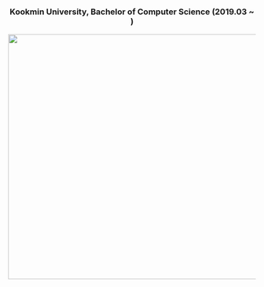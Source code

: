 <div align="center">   
  <h3>Kookmin University, Bachelor of Computer Science (2019.03 ~ )</h3>   
</div>

</div>
<p align="center">
<img src="https://user-images.githubusercontent.com/84502236/221876932-eac8f0c0-06ba-4314-a359-43058b1b080f.png" width="600", height="500">
</p>

